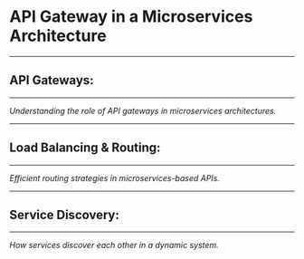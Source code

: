 # API Gateway in a Microservices Architecture

---
## API Gateways:
---

*Understanding the role of API gateways in microservices architectures.*

---
## Load Balancing & Routing:
---

*Efficient routing strategies in microservices-based APIs.*

---
## Service Discovery:
---

*How services discover each other in a dynamic system.*